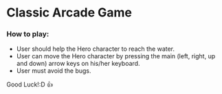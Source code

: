 # Classic Arcade Game

### How to play:

 * User should help the Hero character to reach the water.
 * User can move the Hero character by pressing the main (left, right, up and down) arrow keys on his/her keyboard.
 * User must avoid the bugs.


Good Luck!:D :+1:
